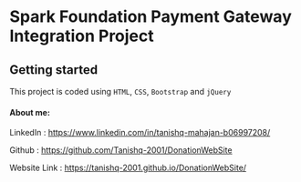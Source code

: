 #  Spark Foundation Payment Gateway Integration Project 
## Getting started


This project is coded using `HTML`, `CSS`, `Bootstrap` and `jQuery`

####  About me:


LinkedIn : https://www.linkedin.com/in/tanishq-mahajan-b06997208/


Github : https://github.com/Tanishq-2001/DonationWebSite


Website Link : https://tanishq-2001.github.io/DonationWebSite/
